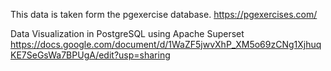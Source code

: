 This data is taken form the pgexercise database. 
https://pgexercises.com/

Data Visualization in PostgreSQL using Apache Superset
https://docs.google.com/document/d/1WaZF5jwvXhP_XM5o69zCNg1XjhuqKE7SeGsWa7BPUgA/edit?usp=sharing






